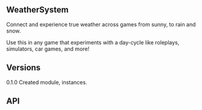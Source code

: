 ## WeatherSystem
Connect and experience true weather across games from sunny, to rain and snow.

Use this in any game that experiments with a day-cycle like roleplays, simulators, car games, and more! 

## Versions
0.1.0
Created module, instances.

## API
